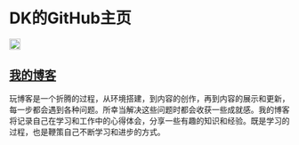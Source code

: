 # DK的GitHub主页 <!-- omit in toc -->

<a href="https://woodpeckerdk.github.io/">
  <img src="https://img.shields.io/badge/woodpecker-DK-blue"height="20" alt="woodpeckerdk" >
</a>

## [我的博客](https://woodpeckerdk.github.io/)
 玩博客是一个折腾的过程，从环境搭建，到内容的创作，再到内容的展示和更新，每一步都会遇到各种问题。所幸当解决这些问题时都会收获一些成就感。我的博客将记录自己在学习和工作中的心得体会，分享一些有趣的知识和经验。既是学习的过程，也是鞭策自己不断学习和进步的方式。


